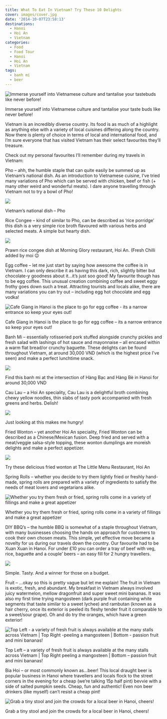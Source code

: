 ```yaml
---
title: What To Eat In Vietnam? Try These 10 Delights
cover: images/cover.jpg
date: '2014-10-07T23:58:13'
destinations:
  - Hanoi
  - Hoi An
  - Vietnam
categories:
  - Food
  - Food Tour
  - Hanoi
  - Hoi An
  - Vietnam
tags:
  - banh mi
  - beer
---
```

![Immerse yourself into Vietnamese culture and tantalise your tastebuds like never before!](images/foodcolage.jpg)

Immerse yourself into Vietnamese culture and tantalise your taste buds like never before!

Vietnam is an incredibly diverse country. Its food is as much of a highlight as anything else with a variety of local cuisines differing along the country. Now there is plenty of choice in terms of local and international food, and I’m sure everyone that has visited Vietnam has their select favourites they’ll treasure.

Check out my personal favourites I’ll remember during my travels in Vietnam:

Pho – ahh, the humble staple that can quite easily be summed up as Vietnam’s national dish. As an introduction to Vietnamese cuisine, I’ve tried many variations of Pho which can be served with chicken, beef or fish (+ many other weird and wonderful meats). I dare anyone travelling through Vietnam not to try a bowl of Pho!

![](images/IMG_4227.jpg)

Vietnam’s national dish – Pho



Rice Congee – kind of similar to Pho, can be described as ‘rice porridge’ this dish is a very simple rice broth flavoured with various herbs and selected meats. A simple but hearty dish.

![](images/DSC01183.jpg)

Prawn rice congee dish at Morning Glory restaurant, Hoi An. (Fresh Chilli added by moi 😉



Egg coffee – let me just start by saying how awesome the coffee is in Vietnam. I can only describe it as having this dark, rich, slightly bitter but chocolate-y goodness about it…it’s just soo good! My favourite though has to be egg coffee. This unusual creation combining coffee and sweet eggy frothy goes down such a treat. Attracting tourists and locals alike, there are many variations you can try out – including egg hot chocolate and egg vodka!

![Cafe Giang in Hanoi is the place to go for egg coffee - its a narrow entrance so keep your eyes out! ](images/FotorKim.jpg)

Cafe Giang in Hanoi is the place to go for egg coffee – its a narrow entrance so keep your eyes out!



Banh Mi – essentially rotisseried pork stuffed alongside crunchy pickles and fresh salad with lashings of hot sauce and mayonnaise – all encased within a warm flat bread/or crunchy baguette. These delights can be found throughout Vietnam, at around 30,000 VND (which is the highest price I’ve seen) and make a perfect lunchtime snack.

![](images/kebab.jpg)

Find this banh mi at the intersection of Hàng Bạc and Hàng Bè in Hanoi for around 30,000 VND



Cau Lau – a Hoi An speciality, Cau Lau is a delightful broth combining chewy yellow noodles, thin slabs of tasty pork accompanied with fresh greens and herbs. Delish!

![](images/IMG_20140916_1419041.jpg)

Just looking at this makes me hungry!



Fried Wonton – yet another Hoi An speciality, Fried Wonton can be described as a Chinese/Mexican fusion. Deep fried and served with a meat/veggie salsa-style topping, these wonton dumplings are moreish delights and make a perfect appetizer.

![](images/IMG_20140915_190229-e1436274049167.jpg)

Try these delicious fried wonton at The Little Menu Restaurant, Hoi An



Spring Rolls – whether you decide to try them lightly fried or freshly hand-made, spring rolls are prepared with a variety of ingredients to satisfy the needs of meat lovers and vegetarians alike.

![Whether you try them fresh or fried, spring rolls come in a variety of fillings and make a great appetizer](images/springrolls.png)

Whether you try them fresh or fried, spring rolls come in a variety of fillings and make a great appetizer



DIY BBQ’s – the humble BBQ is somewhat of a staple throughout Vietnam, with many businesses choosing the hands on approach for customers to cook their own chosen meats. This simple, yet effective move became a novelty for us during our travels down the country. Our favourite had to be Xuan Xuan in Hanoi. For under £10 you can order a tray of beef with veg, rice, baguette and a couple’ beers – an easy fill for 2 hungry travellers.

![](images/DSC_0011.jpg)

Simple. Tasty. And a winner for those on a budget.

Fruit – …okay so this is pretty vague but let me explain! The fruit in Vietnam is exotic, fresh, and abundant. My breakfast in Vietnam always involved juicy watermelon, mellow dragonfruit and super sweet mini bananas. It was also my first time trying mangosteen (dark purple fruit containing white segments that taste similar to a sweet lychee) and rambutan (known as a hair cherry, once its exterior is peeled its fleshy tender fruit it comparable to a sweet/sour grape). Oh and do try the oranges, which have a green exterior!

![Top Left - a variety of fresh fruit is always available at the many stalls across Vietnam | Top Right -peeling  a mangosteen | Bottom - passion fruit and mini bananas! ](images/fruit.png)

Top Left – a variety of fresh fruit is always available at the many stalls across Vietnam | Top Right peeling a mangosteen | Bottom – passion fruit and mini bananas!

Bia Hoi – or most commonly known as…beer! This local draught beer is popular business in Hanoi where travellers and locals flock to the street corners in the evening for a cheap (we’re talking 15p half pint) bevvie with a side of salted pumpkin seeds. Cheap, fun and authentic! Even non beer drinkers (like myself) can’t resist a cheap pint!

![Grab a tiny stool and join the crowds for a local beer in Hanoi, cheers! ](images/beer.png)

Grab a tiny stool and join the crowds for a local beer in Hanoi, cheers!
